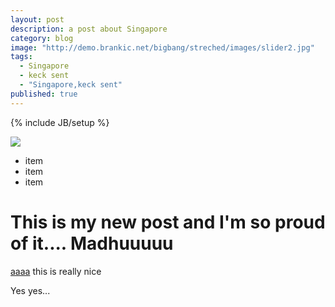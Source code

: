 ```yaml
---
layout: post
description: a post about Singapore
category: blog
image: "http://demo.brankic.net/bigbang/streched/images/slider2.jpg"
tags: 
  - Singapore
  - keck sent
  - "Singapore,keck sent"
published: true
---
```



{% include JB/setup %}

![](/_posts/blog/sample_pic.jpg)

- item
- item
- item



# This is my new post and I'm so proud of it.... Madhuuuuu
<a href="olle">aaaa</a>
this is really nice

Yes yes...